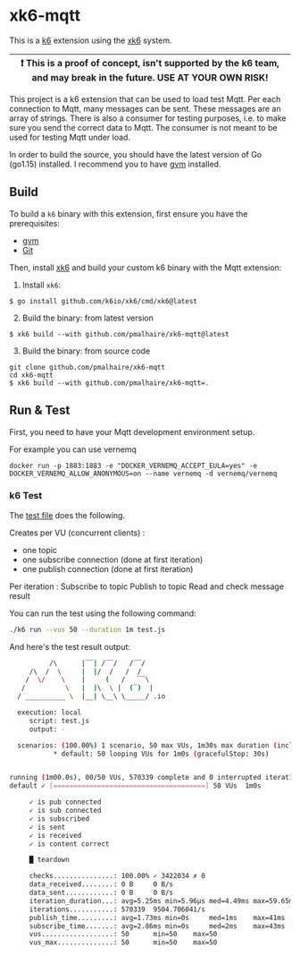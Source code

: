 # xk6-mqtt

This is a [k6](https://go.k6.io/k6) extension using the [xk6](https://github.com/k6io/xk6) system.

| :exclamation: This is a proof of concept, isn't supported by the k6 team, and may break in the future. USE AT YOUR OWN RISK! |
| ---------------------------------------------------------------------------------------------------------------------------- |

This project is a k6 extension that can be used to load test Mqtt. Per each connection to Mqtt, many messages can be sent. These messages are an array of strings. There is also a consumer for testing purposes, i.e. to make sure you send the correct data to Mqtt. The consumer is not meant to be used for testing Mqtt under load.

In order to build the source, you should have the latest version of Go (go1.15) installed. I recommend you to have [gvm](https://github.com/moovweb/gvm) installed.

## Build

To build a `k6` binary with this extension, first ensure you have the prerequisites:

- [gvm](https://github.com/moovweb/gvm)
- [Git](https://git-scm.com/)

Then, install [xk6](https://github.com/k6io/xk6) and build your custom k6 binary with the Mqtt extension:

1. Install `xk6`:
  ```shell
  $ go install github.com/k6io/xk6/cmd/xk6@latest
  ```

2. Build the binary: from latest version
  ```shell
  $ xk6 build --with github.com/pmalhaire/xk6-mqtt@latest
  ```

3. Build the binary: from source code
  ```shell
  git clone github.com/pmalhaire/xk6-mqtt
  cd xk6-mqtt
  $ xk6 build --with github.com/pmalhaire/xk6-mqtt=.
  ```

## Run & Test

First, you need to have your Mqtt development environment setup.

For example you can use vernemq

```
docker run -p 1883:1883 -e "DOCKER_VERNEMQ_ACCEPT_EULA=yes" -e DOCKER_VERNEMQ_ALLOW_ANONYMOUS=on --name vernemq -d vernemq/vernemq
```

### k6 Test

The [test file](test.js) does the following.


Creates per VU (concurrent clients) :
- one topic
- one subscribe connection (done at first iteration)
- one publish connection (done at first iteration)

Per iteration :
Subscribe to topic
Publish to topic
Read and check message result

You can run the test using the following command:

```bash
./k6 run --vus 50 --duration 1m test.js
```

And here's the test result output:

```bash
          /\      |‾‾| /‾‾/   /‾‾/   
     /\  /  \     |  |/  /   /  /    
    /  \/    \    |     (   /   ‾‾\  
   /          \   |  |\  \ |  (‾)  | 
  / __________ \  |__| \__\ \_____/ .io

  execution: local
     script: test.js
     output: -

  scenarios: (100.00%) 1 scenario, 50 max VUs, 1m30s max duration (incl. graceful stop):
           * default: 50 looping VUs for 1m0s (gracefulStop: 30s)


running (1m00.0s), 00/50 VUs, 570339 complete and 0 interrupted iterations
default ✓ [======================================] 50 VUs  1m0s

     ✓ is pub connected
     ✓ is sub connected
     ✓ is subscribed
     ✓ is sent
     ✓ is received
     ✓ is content correct

     █ teardown

     checks...............: 100.00% ✓ 3422034 ✗ 0   
     data_received........: 0 B     0 B/s
     data_sent............: 0 B     0 B/s
     iteration_duration...: avg=5.25ms min=5.96µs med=4.49ms max=59.65ms p(90)=7.39ms p(95)=11.6ms
     iterations...........: 570339  9504.706041/s
     publish_time.........: avg=1.73ms min=0s     med=1ms    max=41ms    p(90)=3ms    p(95)=4ms   
     subscribe_time.......: avg=2.86ms min=0s     med=2ms    max=43ms    p(90)=4ms    p(95)=6ms   
     vus..................: 50      min=50    max=50
     vus_max..............: 50      min=50    max=50

```
